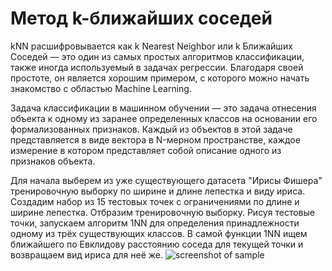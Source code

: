 <h1>Метод k-ближайших соседей</h1>
<p>
  kNN расшифровывается как k Nearest Neighbor или k Ближайших Соседей — это один из самых простых алгоритмов классификации, также иногда используемый в задачах       
  регрессии. Благодаря своей простоте, он является хорошим примером, с которого можно начать знакомство с областью Machine Learning. 
</p>

<div>
  Задача классификации в машинном обучении — это задача отнесения объекта к одному из заранее определенных классов на основании его формализованных признаков. 
  Каждый из объектов в этой задаче представляется в виде вектора в N-мерном пространстве, каждое измерение в котором представляет собой описание одного из признаков 
  объекта. 
</div>

Для начала выберем из уже существующего датасета "Ирисы Фишера" тренировочную выборку по ширине и длине лепестка и виду ириса. 
Создадим набор из 15 тестовых точек с ограничениями по длине и ширине лепестка. 
Отбразим тренировочную выборку. Рисуя тестовые точки, запускаем алгоритм 1NN для определения принадлежности одному из трёх существующих классов. 
В самой функции 1NN ищем ближайшего по Евклидову расстоянию соседа для текущей точки и возвращаем вид ириса для неё же. 
![screenshot of sample](https://raw.githubusercontent.com/jelupre/ML1/master/2020-09-17_23-01-43.png)
